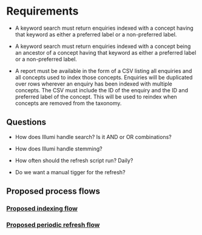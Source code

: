 # Requirements

* A keyword search must return enquiries indexed with a concept having that keyword as either a preferred label or a non-preferred label.

* A keyword search must return enquiries indexed with a concept being an ancestor of a concept having that keyword as either a preferred label or a non-preferred label.

* A report must be available in the form of a CSV listing all enquiries and all concepts used to index those concepts. Enquiries will be duplicated over rows wherever an enquiry has been indexed with multiple concepts. The CSV must include the ID of the enquiry and the ID and preferred label of the concept. This will be used to reindex when concepts are removed from the taxonomy.

## Questions

* How does Illumi handle search? Is it AND or OR combinations?

* How does Illumi handle stemming?

* How often should the refresh script run? Daily?

* Do we want a manual tigger for the refresh?

## Proposed process flows

### [Proposed indexing flow](indexing-flow/indexing-flow.svg)

### [Proposed periodic refresh flow](periodic-refresh-flow/periodic-refresh-flow.svg)